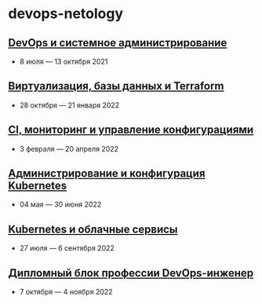 devops-netology
===============

## [DevOps и системное администрирование](./01-sysadm-homeworks/02-git-01-vcs_to_04-script-03-yaml.md)

* 8 июля — 13 октября 2021

## [Виртуализация, базы данных и Terraform](./02-virt-homeworks/README.md)

* 28 октября — 21 января 2022

## [CI, мониторинг и управление конфигурациями](./03-mnt-homeworks/README.md)

* 3 февраля — 20 апреля 2022

## [Администрирование и конфигурация Kubernetes ](./04-devkub-homeworks/README.md)

* 04 мая — 30 июня 2022

## [Kubernetes и облачные сервисы](./05-clokub-homeworks/README.md)

* 27 июля — 6 сентября 2022

## [Дипломный блок профессии DevOps-инженер](./06-devops-diplom-yandexcloud/)

* 7 октября — 4 ноября 2022
